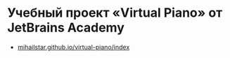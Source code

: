 # Учебный проект «Virtual Piano» от JetBrains Academy

- [mihailstar.github.io/virtual-piano/index](https://mihailstar.github.io/virtual-piano/index.html)
